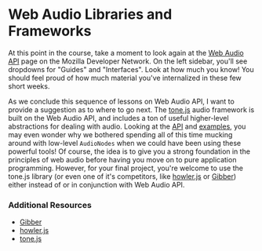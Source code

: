 # Web Audio Libraries and Frameworks

At this point in the course, take a moment to look again at the [Web Audio
API](https://developer.mozilla.org/en-US/docs/Web/API/Web_Audio_API) page on
the Mozilla Developer Network.  On the left sidebar, you'll see dropdowns for
"Guides" and "Interfaces".  Look at how much you know!  You should feel proud
of how much material you've internalized in these few short weeks.

As we conclude this sequence of lessons on Web Audio API, I want to provide a
suggestion as to where to go next.  The [tone.js](https://tonejs.github.io/)
audio framework is built on the Web Audio API, and includes a ton of useful
higher-level abstractions for dealing with audio.  Looking at the
[API](https://tonejs.github.io/docs/) and
[examples](https://tonejs.github.io/examples/), you may even wonder why we
bothered spending all of this time mucking around with low-level `AudioNodes`
when we could have been using these powerful tools!  Of course, the idea is to
give you a strong foundation in the principles of web audio before having you
move on to pure application programming.  However, for your final project,
you're welcome to use the tone.js library (or even one of it's competitors,
like [howler.js](https://howlerjs.com/) or
[Gibber](http://charlie-roberts.com/gibber/about-gibber/)) either instead of or
in conjunction with Web Audio API.


### Additional Resources

- [Gibber](http://charlie-roberts.com/gibber/about-gibber/)
- [howler.js](https://howlerjs.com/)
- [tone.js](https://tonejs.github.io/)
